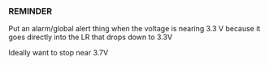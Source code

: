 ### REMINDER

Put an alarm/global alert thing when the voltage is nearing 3.3 V because it goes directly into the LR that drops down to 3.3V

Ideally want to stop near 3.7V

